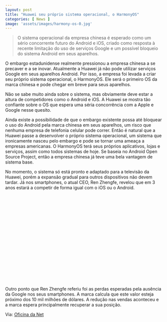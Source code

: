 ```yaml
---
layout: post
title: "Huawei seu próprio sistema operacional, o HarmonyOS"
categories: [ News ]
image: 'assets/images/harmony-os-0.jpg'
---
```


> O sistema operacional da empresa chinesa é esperado como um sério concorrente futuro do Android e iOS, criado como resposta à recente limitação do uso de serviços Google e um possível bloqueio do sistema Android em seus aparelhos.

O embargo estadunidense realmente pressionou a empresa chinesa a se precaver e a se inovar. Atualmente a Huawei já não pode utilizar serviços Google em seus aparelhos Android. Por isso, a empresa foi levada a criar seu próprio sistema operacional, o HarmonyOS. Ele será o primeiro OS da marca chinesa e pode chegar em breve para seus aparelhos.

Não se sabe muito ainda sobre o sistema, mas obviamente deve estar a altura de competidores como o Android e iOS. A Huawei se mostra tão confiante sobre o OS que espera uma séria concorrência com a Apple e Google nesse quesito.

<script async src="https://pagead2.googlesyndication.com/pagead/js/adsbygoogle.js"></script>
<!-- Informat -->
<ins class="adsbygoogle"
style="display:block"
data-ad-client="ca-pub-2838251107855362"
data-ad-slot="2327980059"
data-ad-format="auto"
data-full-width-responsive="true"></ins>
<script>
(adsbygoogle = window.adsbygoogle || []).push({});
</script>

Ainda existe a possibilidade de que o embargo existente possa até bloquear o uso do Android pela marca chinesa em seus aparelhos, um risco que nenhuma empresa de telefonia celular pode correr. Então é natural que a Huawei passe a desenvolver o próprio sistema operacional, um sistema que ironicamente nasceu pelo embargo e pode se tornar uma ameaça a empresas americanas. O HarmonyOS terá seus próprios aplicativos, lojas e serviços, assim como todos sistemas de hoje. Se baseia no Android Open Source Project, então a empresa chinesa já teve uma bela vantagem de sistema base.

<script async src="//pagead2.googlesyndication.com/pagead/js/adsbygoogle.js"></script>
<ins class="adsbygoogle"
style="display:block; text-align:center;"
data-ad-layout="in-article"
data-ad-format="fluid"
data-ad-client="ca-pub-2838251107855362"
data-ad-slot="8549252987"></ins>
<script>
(adsbygoogle = window.adsbygoogle || []).push({});
</script>

No momento, o sistema só está pronto e adaptado para a televisão da Huawei, porém a expansão gradual para outros dispositivos não devem tardar. Já nos smartphones, o atual CEO, Ren Zhengfe, revelou que em 3 anos estará a competir de forma igual com o iOS ou o Android.

<script async src="//pagead2.googlesyndication.com/pagead/js/adsbygoogle.js"></script>
<ins class="adsbygoogle"
style="display:inline-block;width:336px;height:280px"
data-ad-client="ca-pub-2838251107855362"
data-ad-slot="5351066970"></ins>
<script>
(adsbygoogle = window.adsbygoogle || []).push({});
</script>

Outro ponto que Ren Zhengfe referiu foi as perdas esperadas pela ausência da Google nos seus smartphones. A marca calcula que este valor esteja próximo dos 10 mil milhões de dólares. A redução nas vendas aconteceu e a marca espera principalmente recuperar a sua posição.

<script async src="https://pagead2.googlesyndication.com/pagead/js/adsbygoogle.js"></script>
<ins class="adsbygoogle"
style="display:block"
data-ad-format="autorelaxed"
data-ad-client="ca-pub-2838251107855362"
data-ad-slot="9652691879"></ins>
<script>
(adsbygoogle = window.adsbygoogle || []).push({});
</script>

Via: [Oficina da Net](https://www.oficinadanet.com.br/huawei/28072-huawei-cria-o-harmonyos-sistema-operacional-proprio-contra-embargo-estadunidense)

<script async src="//pagead2.googlesyndication.com/pagead/js/adsbygoogle.js"></script>
<!-- Games Root -->
<ins class="adsbygoogle"
style="display:inline-block;width:336px;height:50px"
data-ad-client="ca-pub-2838251107855362"
data-ad-slot="5351066970"></ins>
<script>
(adsbygoogle = window.adsbygoogle || []).push({});
</script>


